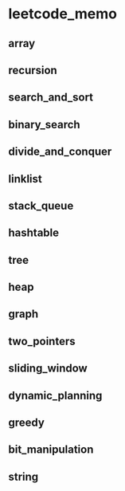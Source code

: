 # leetcode_memo
## array
## recursion
## search_and_sort
## binary_search
## divide_and_conquer
## linklist
## stack_queue
## hashtable
## tree
## heap
## graph
## two_pointers
## sliding_window
## dynamic_planning
## greedy
## bit_manipulation
## string
